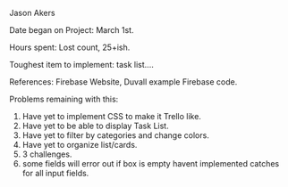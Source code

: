 Jason Akers

Date began on Project: March 1st.

Hours spent: Lost count, 25+ish.

Toughest item to implement: task list....

References: Firebase Website, Duvall example Firebase code.

Problems remaining with this:
1. Have yet to implement CSS to make it Trello like.
2. Have yet to be able to display Task List.
3. Have yet to filter by categories and change colors.
4. Have yet to organize list/cards.
5. 3 challenges.
6. some fields will error out if box is empty havent implemented catches for all input fields.